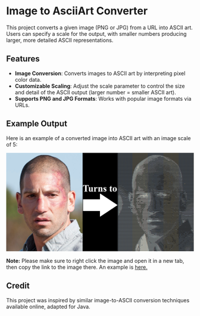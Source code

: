 # Image to AsciiArt Converter

This project converts a given image (PNG or JPG) from a URL into ASCII art. Users can specify a scale for the output, with smaller numbers producing larger, more detailed ASCII representations.


## Features

- **Image Conversion**: Converts images to ASCII art by interpreting pixel color data.
- **Customizable Scaling**: Adjust the scale parameter to control the size and detail of the ASCII output (larger number = smaller ASCII art).
- **Supports PNG and JPG Formats**: Works with popular image formats via URLs.

## Example Output

Here is an example of a converted image into ASCII art with an image scale of 5:

![Shane ASCII art conversion](images/shaneasciiart.png)


**Note:** Please make sure to right click the image and open it in a new tab, then copy the link to the image there. An example is [here.](https://static.wikia.nocookie.net/walkingdead/images/a/a8/Season-two_shane_walsh.png/revision/latest?cb=20221017051657)
## Credit

This project was inspired by similar image-to-ASCII conversion techniques available online, adapted for Java.

